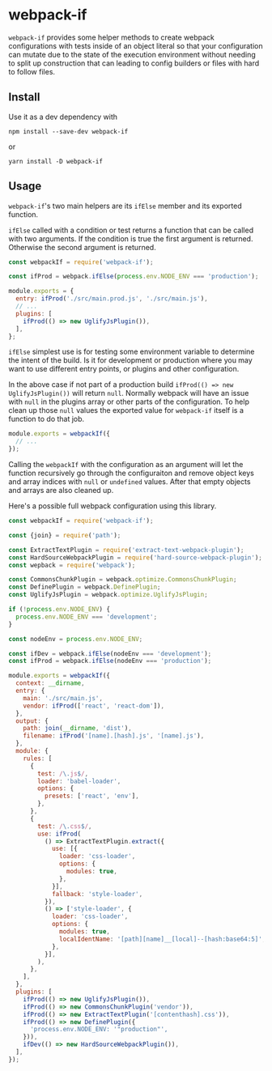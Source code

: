 # webpack-if

`webpack-if` provides some helper methods to create webpack configurations with tests inside of an object literal so that your configuration can mutate due to the state of the execution environment without needing to split up construction that can leading to config builders or files with hard to follow files.

## Install

Use it as a dev dependency with

```
npm install --save-dev webpack-if
```

or

```
yarn install -D webpack-if
```

## Usage

`webpack-if`'s two main helpers are its `ifElse` member and its exported function.

`ifElse` called with a condition or test returns a function that can be called with two arguments. If the condition is true the first argument is returned. Otherwise the second argument is returned.

```js
const webpackIf = require('webpack-if');

const ifProd = webpack.ifElse(process.env.NODE_ENV === 'production');

module.exports = {
  entry: ifProd('./src/main.prod.js', './src/main.js'),
  // ...
  plugins: [
    ifProd(() => new UglifyJsPlugin()),
  ],
};
```

`ifElse` simplest use is for testing some environment variable to determine the intent of the build. Is it for development or production where you may want to use different entry points, or plugins and other configuration.

In the above case if not part of a production build `ifProd(() => new UglifyJsPlugin())` will return `null`. Normally webpack will have an issue with `null` in the plugins array or other parts of the configuration. To help clean up those `null` values the exported value for `webpack-if` itself is a function to do that job.

```js
module.exports = webpackIf({
  // ...
});
```

Calling the `webpackIf` with the configuration as an argument will let the function recursively go through the configuraiton and remove object keys and array indices with `null` or `undefined` values. After that empty objects and arrays are also cleaned up.

Here's a possible full webpack configuration using this library.

```js
const webpackIf = require('webpack-if');

const {join} = require('path');

const ExtractTextPlugin = require('extract-text-webpack-plugin');
const HardSourceWebpackPlugin = require('hard-source-webpack-plugin');
const wepback = require('webpack');

const CommonsChunkPlugin = webpack.optimize.CommonsChunkPlugin;
const DefinePlugin = webpack.DefinePlugin;
const UglifyJsPlugin = webpack.optimize.UglifyJsPlugin;

if (!process.env.NODE_ENV) {
  process.env.NODE_ENV === 'development';
}

const nodeEnv = process.env.NODE_ENV;

const ifDev = webpack.ifElse(nodeEnv === 'development');
const ifProd = webpack.ifElse(nodeEnv === 'production');

module.exports = webpackIf({
  context: __dirname,
  entry: {
    main: './src/main.js',
    vendor: ifProd(['react', 'react-dom']),
  },
  output: {
    path: join(__dirname, 'dist'),
    filename: ifProd('[name].[hash].js', '[name].js'),
  },
  module: {
    rules: [
      {
        test: /\.js$/,
        loader: 'babel-loader',
        options: {
          presets: ['react', 'env'],
        },
      },
      {
        test: /\.css$/,
        use: ifProd(
          () => ExtractTextPlugin.extract({
            use: [{
              loader: 'css-loader',
              options: {
                modules: true,
              },
            }],
            fallback: 'style-loader',
          }),
          () => ['style-loader', {
            loader: 'css-loader',
            options: {
              modules: true,
              localIdentName: '[path][name]__[local]--[hash:base64:5]',
            },
          }],
        ),
      },
    ],
  },
  plugins: [
    ifProd(() => new UglifyJsPlugin()),
    ifProd(() => new CommonsChunkPlugin('vendor')),
    ifProd(() => new ExtractTextPlugin('[contenthash].css')),
    ifProd(() => new DefinePlugin({
      'process.env.NODE_ENV: '"production"',
    })),
    ifDev(() => new HardSourceWebpackPlugin()),
  ],
});
```
